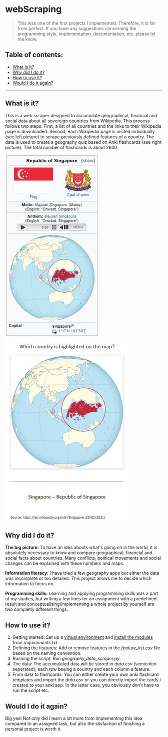 # webScraping
> This was one of the first projects I implemented. Therefore, it is far from perfect. 
> If you have any suggestions concerning the programming style, implementation, documentation, etc. please let me know.

## Table of contents:
- [What is it?](#what-is-it)
- [Why did I do it?](#why-did-i-do-it)
- [How to use it?](#how-to-use-it)
- [Would I do it again?](#would-i-do-it-again)

---

## What is it?
This is a web scraper designed to accumulate geographical, financial and social data about all sovereign countries from Wikipedia. This process follows two steps. First, a list of all countries and the links to their Wikipedia page is downloaded. Second, each Wikipedia page is visited individually (see left picture) to scrape previously defined features of a country. The data is used to create a geography quiz based on Anki flashcards (see right picture). The total number of flashcards is about 2600. 

![Screenshot website](https://github.com/mykingdomforapawn/webScraping/blob/main/media/screenshot_website.JPG)
![Screenshot flashcard](https://github.com/mykingdomforapawn/webScraping/blob/main/media/screenshot_flashcard.JPG)

## Why did I do it?
**The big picture:** To have an idea abouts what's going on in the world, it is absolutely necessary to know and compare geographical, financial and social facts about countries. Many conflicts, political movements and social changes can be explained with these numbers and maps.

**Information literacy:** I have tried a few geography apps but either the data was incomplete or too detailed. This project allows me to decide which information to focus on.

**Programming skills:** Learning and applying programming skills was a part of my studies, but writing a few lines for an assignment with a predefined result and conceptualising/implementing a whole project by yourself are two completly different things.


## How to use it?
1. Getting started: Set up a [virtual environment](https://docs.python.org/3/library/venv.html) and [install the modules](https://pip.pypa.io/en/stable/user_guide/) from *requirements.txt*.
2. Defining the features: Add or remove features in the *feature_list.csv* file based on the naming convention.
3. Running the script: Run *geography_data_scraper.py*.
4. The data: The accumulated data will be stored in *data.csv* (semicolon seperated), each row beeing a country and each column a feature.
5. From data to flashcards: You can either create your own anki flashcard templates and import the *data.csv* or you can directly import the cards I created to your anki app. In the latter case, you obviously don't have to run the script etc.

## Would I do it again?
Big yes! Not only did I learn a lot more from implementing this idea compared to an assigned task, but also the stisfaction of finishing a personal project is worth it.
